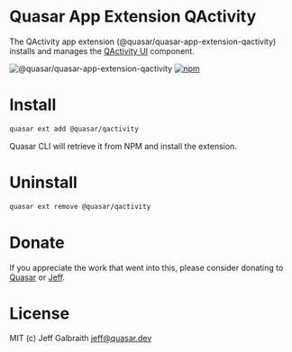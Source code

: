 # Quasar App Extension QActivity

The QActivity app extension (@quasar/quasar-app-extension-qactivity) installs and manages the [QActivity UI](https://github.com/quasarframework/quasar-ui-qactivity/tree/main/ui) component.

![@quasar/quasar-app-extension-qactivity](https://img.shields.io/npm/v/@quasar/quasar-app-extension-qactivity?label=@quasar/quasar-app-extension-qactivity)
[![npm](https://img.shields.io/npm/dt/@quasar/quasar-app-extension-qactivity.svg)](https://www.npmjs.com/package/@quasar/quasar-app-extension-qactivity)

# Install
```bash
quasar ext add @quasar/qactivity
```
Quasar CLI will retrieve it from NPM and install the extension.

# Uninstall
```bash
quasar ext remove @quasar/qactivity
```

# Donate
If you appreciate the work that went into this, please consider donating to [Quasar](https://donate.quasar.dev) or [Jeff](https://github.com/sponsors/hawkeye64).

# License
MIT (c) Jeff Galbraith <jeff@quasar.dev>
